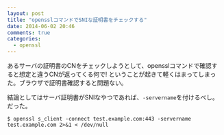 ```yaml
---
layout: post
title: "opensslコマンドでSNIな証明書をチェックする"
date: 2014-06-02 20:46
comments: true
categories: 
  - openssl
---
```


あるサーバの証明書のCNをチェックしようとして、opensslコマンドで確認すると想定と違うCNが返ってくる何で! ということが起きて軽くはまってしまった。ブラウザで証明書確認すると問題ない。

結論としてはサーバ証明書がSNIなやつであれば、`-servername`を付けるべし。だった。

```
$ openssl s_client -connect test.example.com:443 -servername test.example.com 2>&1 < /dev/null 
```
